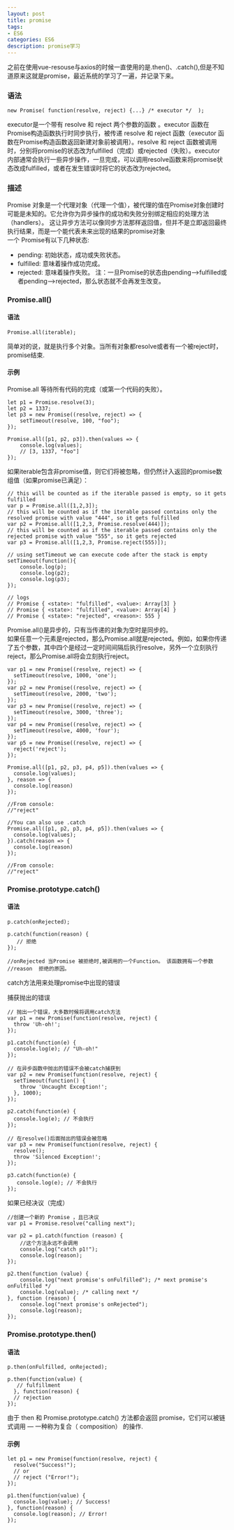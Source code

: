 ```yaml
---
layout: post
title: promise
tags:
- ES6
categories: ES6
description: promise学习
---
```


<!-- more -->
之前在使用vue-resouse与axios的时候一直使用的是.then()、.catch(),但是不知道原来这就是promise，最近系统的学习了一遍，并记录下来。
### 语法
```
new Promise( function(resolve, reject) {...} /* executor */  );
```
executor是一个带有 resolve 和 reject 两个参数的函数 。executor 函数在Promise构造函数执行时同步执行，被传递 resolve 和 reject 函数（executor 函数在Promise构造函数返回新建对象前被调用）。resolve 和 reject 函数被调用时，分别将promise的状态改为fulfilled（完成）或rejected（失败）。executor 内部通常会执行一些异步操作，一旦完成，可以调用resolve函数来将promise状态改成fulfilled，或者在发生错误时将它的状态改为rejected。

### 描述
Promise 对象是一个代理对象（代理一个值），被代理的值在Promise对象创建时可能是未知的。它允许你为异步操作的成功和失败分别绑定相应的处理方法（handlers）。 这让异步方法可以像同步方法那样返回值，但并不是立即返回最终执行结果，而是一个能代表未来出现的结果的promise对象<br>
一个 Promise有以下几种状态:
- pending: 初始状态，成功或失败状态。
- fulfilled: 意味着操作成功完成。
- rejected: 意味着操作失败。
 注：一旦Promise的状态由pending——>fulfilled或者pending——>rejected，那么状态就不会再发生改变。
 
 
 ### Promise.all()
 #### 语法
 ```
Promise.all(iterable);
```
简单对的说，就是执行多个对象。当所有对象都resolve或者有一个被reject时，promise结束.
#### 示例
Promise.all 等待所有代码的完成（或第一个代码的失败）。
```
let p1 = Promise.resolve(3);
let p2 = 1337;
let p3 = new Promise((resolve, reject) => {
    setTimeout(resolve, 100, "foo");
}); 

Promise.all([p1, p2, p3]).then(values => { 
    console.log(values); 
    // [3, 1337, "foo"] 
});
```
如果iterable包含非promise值，则它们将被忽略，但仍然计入返回的promise数组值（如果promise已满足）：
```
// this will be counted as if the iterable passed is empty, so it gets fulfilled
var p = Promise.all([1,2,3]);
// this will be counted as if the iterable passed contains only the resolved promise with value "444", so it gets fulfilled
var p2 = Promise.all([1,2,3, Promise.resolve(444)]);
// this will be counted as if the iterable passed contains only the rejected promise with value "555", so it gets rejected
var p3 = Promise.all([1,2,3, Promise.reject(555)]);

// using setTimeout we can execute code after the stack is empty
setTimeout(function(){
    console.log(p);
    console.log(p2);
    console.log(p3);
});

// logs
// Promise { <state>: "fulfilled", <value>: Array[3] }
// Promise { <state>: "fulfilled", <value>: Array[4] }
// Promise { <state>: "rejected", <reason>: 555 }
```
Promise.all()是异步的，只有当传递的对象为空时是同步的。<br>
如果任意一个元素是rejected，那么Promise.all就是rejected。例如，如果你传递了五个参数，其中四个是经过一定时间间隔后执行resolve，另外一个立刻执行reject，那么Promise.all将会立刻执行reject。
```
var p1 = new Promise((resolve, reject) => { 
  setTimeout(resolve, 1000, 'one'); 
}); 
var p2 = new Promise((resolve, reject) => { 
  setTimeout(resolve, 2000, 'two'); 
});
var p3 = new Promise((resolve, reject) => {
  setTimeout(resolve, 3000, 'three');
});
var p4 = new Promise((resolve, reject) => {
  setTimeout(resolve, 4000, 'four');
});
var p5 = new Promise((resolve, reject) => {
  reject('reject');
});

Promise.all([p1, p2, p3, p4, p5]).then(values => { 
  console.log(values);
}, reason => {
  console.log(reason)
});

//From console:
//"reject"

//You can also use .catch
Promise.all([p1, p2, p3, p4, p5]).then(values => { 
  console.log(values);
}).catch(reason => { 
  console.log(reason)
});

//From console: 
//"reject"
```
### Promise.prototype.catch()
#### 语法
```
p.catch(onRejected);

p.catch(function(reason) {
   // 拒绝
});

//onRejected 当Promise 被拒绝时,被调用的一个Function。 该函数拥有一个参数
//reason  拒绝的原因。
```
catch方法用来处理promise中出现的错误<br>

捕获抛出的错误
```
// 抛出一个错误，大多数时候将调用catch方法
var p1 = new Promise(function(resolve, reject) {
  throw 'Uh-oh!';
});

p1.catch(function(e) {
  console.log(e); // "Uh-oh!"
});

// 在异步函数中抛出的错误不会被catch捕获到
var p2 = new Promise(function(resolve, reject) {
  setTimeout(function() {
    throw 'Uncaught Exception!';
  }, 1000);
});

p2.catch(function(e) {
  console.log(e); // 不会执行
});

// 在resolve()后面抛出的错误会被忽略
var p3 = new Promise(function(resolve, reject) {
  resolve();
  throw 'Silenced Exception!';
});

p3.catch(function(e) {
   console.log(e); // 不会执行
});
```
如果已经决议（完成）
```
//创建一个新的 Promise ，且已决议
var p1 = Promise.resolve("calling next");

var p2 = p1.catch(function (reason) {
    //这个方法永远不会调用
    console.log("catch p1!");
    console.log(reason);
});

p2.then(function (value) {
    console.log("next promise's onFulfilled"); /* next promise's onFulfilled */
    console.log(value); /* calling next */
}, function (reason) {
    console.log("next promise's onRejected");
    console.log(reason);
});
```
### Promise.prototype.then()
#### 语法
```
p.then(onFulfilled, onRejected);

p.then(function(value) {
   // fulfillment
  }, function(reason) {
  // rejection
});
```
由于 then 和 Promise.prototype.catch() 方法都会返回 promise，它们可以被链式调用 — 一种称为复合（ composition） 的操作.
#### 示例
```
let p1 = new Promise(function(resolve, reject) {
  resolve("Success!");
  // or
  // reject ("Error!");
});

p1.then(function(value) {
  console.log(value); // Success!
}, function(reason) {
  console.log(reason); // Error!
});
```

